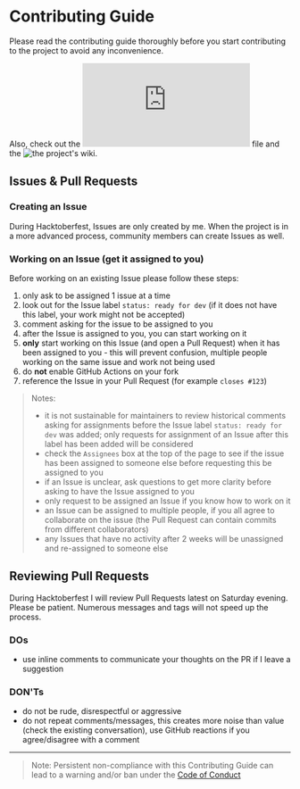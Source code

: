 # Contributing Guide

Please read the contributing guide thoroughly before you start contributing to the project to avoid any inconvenience.

Also, check out the ![README.md](https://github.com/YurisCodingClub/dev-cv/blob/main/README.md)
file and the ![the project's wiki](https://github.com/YurisCodingClub/dev-cv/wiki).

## Issues & Pull Requests

### Creating an Issue

During Hacktoberfest, Issues are only created by me. When the project is in a more advanced process, community members can create Issues as well.

### Working on an Issue (get it assigned to you)

Before working on an existing Issue please follow these steps:

1. only ask to be assigned 1 issue at a time
1. look out for the Issue label `status: ready for dev` (if it does not have this label, your work might not be accepted)
1. comment asking for the issue to be assigned to you
1. after the Issue is assigned to you, you can start working on it
1. **only** start working on this Issue (and open a Pull Request) when it has been assigned to you - this will prevent confusion, multiple people working on the same issue and work not being used
1. do **not** enable GitHub Actions on your fork
1. reference the Issue in your Pull Request (for example `closes #123`)

> Notes:
>
> - it is not sustainable for maintainers to review historical comments asking for assignments before the Issue label `status: ready for dev` was added; only requests for assignment of an Issue after this label has been added will be considered
> - check the `Assignees` box at the top of the page to see if the issue has been assigned to someone else before requesting this be assigned to you
> - if an Issue is unclear, ask questions to get more clarity before asking to have the Issue assigned to you
> - only request to be assigned an Issue if you know how to work on it
> - an Issue can be assigned to multiple people, if you all agree to collaborate on the issue (the Pull Request can contain commits from different collaborators)
> - any Issues that have no activity after 2 weeks will be unassigned and re-assigned to someone else

## Reviewing Pull Requests

During Hacktoberfest I will review Pull Requests latest on Saturday evening. Please be patient. Numerous messages and tags will not speed up the process.

### DOs

- use inline comments to communicate your thoughts on the PR if I leave a suggestion

### DON'Ts

- do not be rude, disrespectful or aggressive
- do not repeat comments/messages, this creates more noise than value (check the existing conversation), use GitHub reactions if you agree/disagree with a comment

---

> Note: Persistent non-compliance with this Contributing Guide can lead to a warning and/or ban under the [Code of Conduct](https://github.com/YurisCodingClub/accessibility-mentor/blob/main/CODE_OF_CONDUCT.md)

